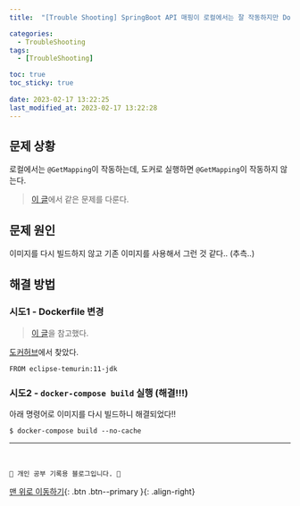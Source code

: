 ```yaml
---
title:  "[Trouble Shooting] SpringBoot API 매핑이 로컬에서는 잘 작동하지만 Docker 포트에서는 작동하지 않는 문제 해결 "

categories:
  - TroubleShooting
tags:
  - [TroubleShooting]

toc: true
toc_sticky: true
 
date: 2023-02-17 13:22:25
last_modified_at: 2023-02-17 13:22:28
---
```


## 문제 상황
로컬에서는 `@GetMapping`이 작동하는데, 도커로 실행하면 `@GetMapping`이 작동하지 않는다.

> [이 글](https://stackoverflow.com/questions/74704171/springboot-api-mapping-working-fine-in-local-but-not-for-docker-port)에서 같은 문제를 다룬다.

## 문제 원인
이미지를 다시 빌드하지 않고 기존 이미지를 사용해서 그런 것 같다.. (추측..)


## 해결 방법


### 시도1 - Dockerfile 변경

> [이 글](https://www.docker.com/blog/9-tips-for-containerizing-your-spring-boot-code/)을 참고했다.

[도커허브](https://hub.docker.com/layers/library/eclipse-temurin/11-jdk/images/sha256-5916153a273711755ea88711902407d5603a9948edd627ee817049f2cd158179?context=explore)에서 찾았다.

`FROM eclipse-temurin:11-jdk`

### 시도2 - `docker-compose build` 실행 (해결!!!)

아래 명령어로 이미지를 다시 빌드하니 해결되었다!!
```
$ docker-compose build --no-cache
```








***
<br>

    💛 개인 공부 기록용 블로그입니다. 👻

[맨 위로 이동하기](#){: .btn .btn--primary }{: .align-right}